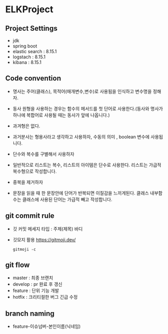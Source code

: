 # ELKProject

## Project Settings
- jdk
- spring boot
- elastic search : 8.15.1
- logstach : 8.15.1
- kibana : 8.15.1
  

## Code convention

- 명사는 주어(클래스), 목적어(매개변수,변수)로 사용됨을 인식하고 변수명을 정해자.

- 동사 원형을 사용하는 경우는 함수의 메서드를 첫 단어로 사용한다.(동사와 명사가 하나에 복합어로 사용될 때는 동사가 앞에 나옵니다.)

- 과겨형은 없다.

- 과거분사는 형용사라고 생각하고 사용하자, 수동의 의미 , boolean 변수에 사용됩니다.

- 단수와 복수를 구별해서 사용하자

- 일반적으로 리스트는 복수, 리스트의 아이템은 단수로 사용한다. 리스트는 가급적 복수형으로 작성합니다.

- 중복을 제거하자

- 문장을 읽을 때 한 문장안에 단어가 반복되면 이질감을 느끼게된다. 클래스 내부함수는 클래스에 사용된 단어는 가급적 빼고 작성합니다.


## git commit rule

- 깃 커밋 메세지
  타입 : 주제(제목) 
  바디

- 깃모지 활용
  https://gitmoji.dev/
  ```
  gitmoji -c
  ```


## git flow
- master : 최종 브랜치 
- develop : pr 완료 후 갱신
- feature : 단위 기능 개발
- hotfix : 크리티컬한 버그 긴급 수정

## branch naming
- feature-이슈넘버-본인이름(닉네임)


